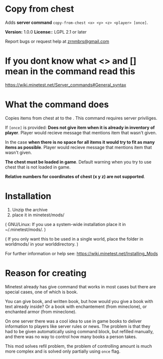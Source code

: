 # Copy from chest
Adds **server command** `copy-from-chest <x> <y> <z> <player> [once]`.

**Version:** 1.0.0
**License:**: LGPL 2.1 or later

Report bugs or request help at zrnmbrs@gmail.com

# If you dont know what <> and [] mean in the command read this
https://wiki.minetest.net/Server_commands#General_syntax

# What the command does
Copies items from chest at <x> <y> <z> to the <player>.
This command requires server priviliges.

If `[once]` is provided:
**Does not give item when it is already in inventory of player**.
Player would recieve message that mentions item that wasn't given.

In the case **when there is no space for all items it would try to fit as many items as possible**.
Player would recieve message that mentions item that wasn't given.

**The chest must be loaded in game**.
Default warning when you try to use chest that is not loaded in game.

**Relative numbers for coordinates of chest (x y z) are not supported**.

# Installation
1. Unzip the archive
2. place it in minetest/mods/

(  GNU/Linux: If you use a system-wide installation place
	it in ~/.minetest/mods/.  )

(  If you only want this to be used in a single world, place
	the folder in worldmods/ in your worlddirectory.  )

For further information or help see:
https://wiki.minetest.net/Installing_Mods

# Reason for creating
Minetest already has give command that works in most cases but there are special cases, one of which is book.

You can give book, and written book, but how would you give a book with text already inside? Or a book with enchantement (from mineclone), or enchanted armor (from mineclone).

On one server there was a cool idea to use in game books to deliver information to players like server rules or news. The problem is that they had to be given automatically using command block, but refilled manually, and there was no way to control how many books a person takes.

This mod solves refil problem, the problem of controlling amount is much more complex and is solved only partially using `once` flag.

